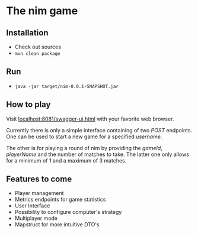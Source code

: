 # The nim game

## Installation
* Check out sources
* `mvn clean package`

## Run
* `java -jar target/nim-0.0.1-SNAPSHOT.jar`

## How to play
Visit [localhost:8081/swagger-ui.html](localhost:8081/swagger-ui.html) with your favorite web browser.

Currently there is only a simple interface containing of two _POST_ endpoints. One can be used to start a new game for a specified _username_.

The other is for playing a round of nim by providing the _gameId_, _playerName_ and the number of matches to take. The latter one only allows for a minimum of 1 and a maximum of 3 matches.

## Features to come
* Player management
* Metrics endpoints for game statistics
* User Interface
* Possibility to configure computer's strategy
* Multiplayer mode
* Mapstruct for more intuitive DTO's